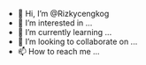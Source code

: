 - 👋 Hi, I’m @Rizkycengkog
- 👀 I’m interested in ...
- 🌱 I’m currently learning ...
- 💞️ I’m looking to collaborate on ...
- 📫 How to reach me ...

<!---
Rizkycengkog/Rizkycengkog is a ✨ special ✨ repository because its `README.md` (this file) appears on your GitHub profile.
You can click the Preview link to take a look at your changes.
--->
